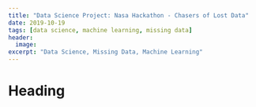 ```yaml
---
title: "Data Science Project: Nasa Hackathon - Chasers of Lost Data"
date: 2019-10-19
tags: [data science, machine learning, missing data]
header:
  image:
excerpt: "Data Science, Missing Data, Machine Learning"
---
```


# Heading
